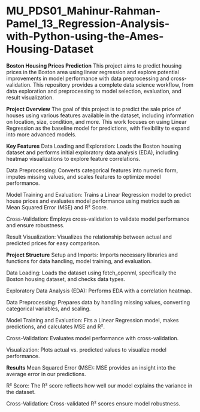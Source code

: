# MU_PDS01_Mahinur-Rahman-Pamel_13_Regression-Analysis-with-Python-using-the-Ames-Housing-Dataset

**Boston Housing Prices Prediction**
This project aims to predict housing prices in the Boston area using linear regression and explore potential improvements in model performance with data preprocessing and cross-validation. This repository provides a complete data science workflow, from data exploration and preprocessing to model selection, evaluation, and result visualization.

**Project Overview**
The goal of this project is to predict the sale price of houses using various features available in the dataset, including information on location, size, condition, and more. This work focuses on using Linear Regression as the baseline model for predictions, with flexibility to expand into more advanced models.

**Key Features**
Data Loading and Exploration: Loads the Boston housing dataset and performs initial exploratory data analysis (EDA), including heatmap visualizations to explore feature correlations.

Data Preprocessing: Converts categorical features into numeric form, imputes missing values, and scales features to optimize model performance.

Model Training and Evaluation: Trains a Linear Regression model to predict house prices and evaluates model performance using metrics such as Mean Squared Error (MSE) and R² Score.

Cross-Validation: Employs cross-validation to validate model performance and ensure robustness.

Result Visualization: Visualizes the relationship between actual and predicted prices for easy comparison.



**Project Structure**
Setup and Imports: Imports necessary libraries and functions for data handling, model training, and evaluation.

Data Loading: Loads the dataset using fetch_openml, specifically the Boston housing dataset, and checks data types.

Exploratory Data Analysis (EDA): Performs EDA with a correlation heatmap.

Data Preprocessing: Prepares data by handling missing values, converting categorical variables, and scaling.

Model Training and Evaluation: Fits a Linear Regression model, makes predictions, and calculates MSE and R².

Cross-Validation: Evaluates model performance with cross-validation.

Visualization: Plots actual vs. predicted values to visualize model performance.



**Results**
Mean Squared Error (MSE): MSE provides an insight into the average error in our predictions.

R² Score: The R² score reflects how well our model explains the variance in the dataset.

Cross-Validation: Cross-validated R² scores ensure model robustness.

